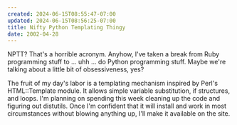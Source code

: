 ```yaml
---
created: 2024-06-15T08:55:47-07:00
updated: 2024-06-15T08:56:25-07:00
title: Nifty Python Templating Thingy
date: 2002-04-28
---
```


NPTT? That's a horrible acronym. Anyhow, I've taken a break from Ruby programming stuff to ... uhh ... do Python programming stuff. Maybe we're talking about a little bit of obsessiveness, yes?

The fruit of my day's labor is a templating mechanism inspired by Perl's HTML::Template module. It allows simple variable substitution, if structures, and loops. I'm planning on spending this week cleaning up the code and figuring out distutils. Once I'm confident that it will install and work in most circumstances without blowing anything up, I'll make it available on the site.
